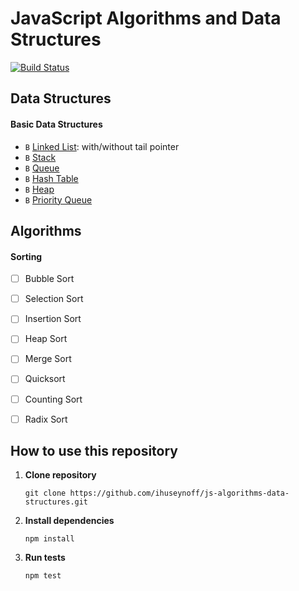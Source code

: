 # JavaScript Algorithms and Data Structures
[![Build Status](https://travis-ci.com/ihuseynoff/js-algorithms-data-structures.svg?branch=master)](https://travis-ci.com/ihuseynoff/js-algorithms-data-structures)



## Data Structures

#### Basic Data Structures                              
 
- `B` [Linked List](data-structures/linked-list): with/without tail pointer      
- `B` [Stack](data-structures/stack)                                            
- `B` [Queue](data-structures/queue)                                                  
- `B` [Hash Table]()                                                         
- `B` [Heap]()                                                                       
- `B` [Priority Queue]()                                                             


 ## Algorithms 
 
 #### Sorting
 - [ ] Bubble Sort
 - [ ] Selection Sort
 - [ ] Insertion Sort
 - [ ] Heap Sort
 - [ ] Merge Sort
 - [ ] Quicksort 
 - [ ] Counting Sort 
 - [ ] Radix Sort 
 
 
## How to use this repository

1. **Clone repository**
    ```text
    git clone https://github.com/ihuseynoff/js-algorithms-data-structures.git
    ```
    
2. **Install dependencies**
    ```text
    npm install
    ```
3. **Run tests**
    ```text
    npm test
    ```
  